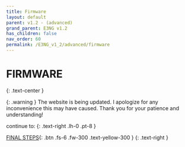 ```yaml
---
title: Firmware
layout: default
parent: v1.2 - (advanced)
grand_parent: E3NG v1.2
has_children: false
nav_order: 60
permalink: /E3NG_v1_2/advanced/firmware
---
```

# FIRMWARE
{: .text-center }

{: .warning }
The website is being updated. I apologize for any inconvenience this may have caused. Thank you for your patience and understanding!

continue to:
{: .text-right .lh-0 .pt-8 }

[FINAL STEPS]{: .btn .fs-6 .fw-300 .text-yellow-300 }
{: .text-right }

[FINAL STEPS]: https://rh3d.xyz/E3NG_v1_2/final_steps
